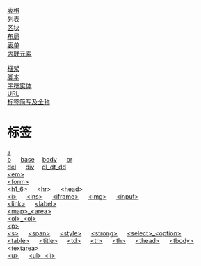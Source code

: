 



[表格](./contents/表格.md) &emsp; \
[列表](./contents/列表.md) &emsp; \
[区块](./contents/区块.md) &emsp; \
[布局](./contents/布局.md) &emsp; \
[表单](./contents/表单.md) &emsp; \
[内联元素](./contents/内联元素.md) &emsp; 






[框架](./contents/框架.md) &emsp; \
[脚本](./contents/脚本.md) &emsp; \
[字符实体](./contents/字符实体.md) &emsp; \
[URL](./contents/URL.md) &emsp; \
[标签简写及全称](./contents/标签简写及全称.md) &emsp;











# 标签
[a](./contents/a.md) &emsp; \
[b](./contents/b.md) &emsp; [base](./contents/base.md) &emsp;[body](./contents/body.md) &emsp; [br](./contents/br.md) &emsp; \
[del](./contents/del.md) &emsp; [div](./contents/div.md) &emsp;[dl_dt_dd](./contents/dl_dt_dd.md) &emsp; \
[\<em\>](./contents/\<em\>.md) &emsp; \
[\<form\>](./contents/\<form\>.md) &emsp; \
[\<h1_6\>](./contents/\<h1_6\>.md) &emsp; [\<hr\>](./contents/\<hr\>.md) &emsp; [\<head\>](./contents/\<head\>.md) &emsp; \
[\<i\>](./contents/\<i\>.md) &emsp; [\<ins\>](./contents/\<ins\>.md) &emsp; [\<iframe\>](./contents/\<iframe\>.md) &emsp; [\<img\>](./contents/\<img\>.md) &emsp; [\<input\>](./contents/\<input\>.md) &emsp; \
[\<link\>](./contents/\<link\>.md) &emsp; [\<label\>](./contents/\<label\>.md) &emsp; \
[\<map\>\_\<area\>](./contents/\<map\>\_\<area\>.md) &emsp;\
[\<ol\>\_\<oi\>](./contents/\<ol\>\_\<oi\>.md) &emsp; \
[\<p\>](./contents/\<p\>.md) &emsp; \
[\<s\>](./contents/\<s\>.md) &emsp; [\<span\>](./contents/\<span\>.md) &emsp; [\<style\>](./contents/\<style\>.md) &emsp; [\<strong\>](./contents/\<strong\>.md) &emsp; [\<select\>\_\<option\>](./contents/\<select\>\_\<option\>.md) &emsp;\
[\<table\>](./contents/\<table\>.md) &emsp; [\<title\>](./contents/\<title\>.md) &emsp; [\<td\>](./contents/\<td\>.md) &emsp; [\<tr\>](./contents/\<tr\>.md) &emsp; [\<th\>](./contents/\<th\>.md) &emsp; [\<thead\>](./contents/\<thead\>.md) &emsp; [\<tbody\>](./contents/\<tbody\>.md) &emsp; [\<textarea\>](./contents/\<textarea\>.md) &emsp; \
[\<u\>](./contents/\<u\>.md) &emsp; [\<ul\>\_\<li\>](./contents/\<ul\>\_\<li\>.md) &emsp;
